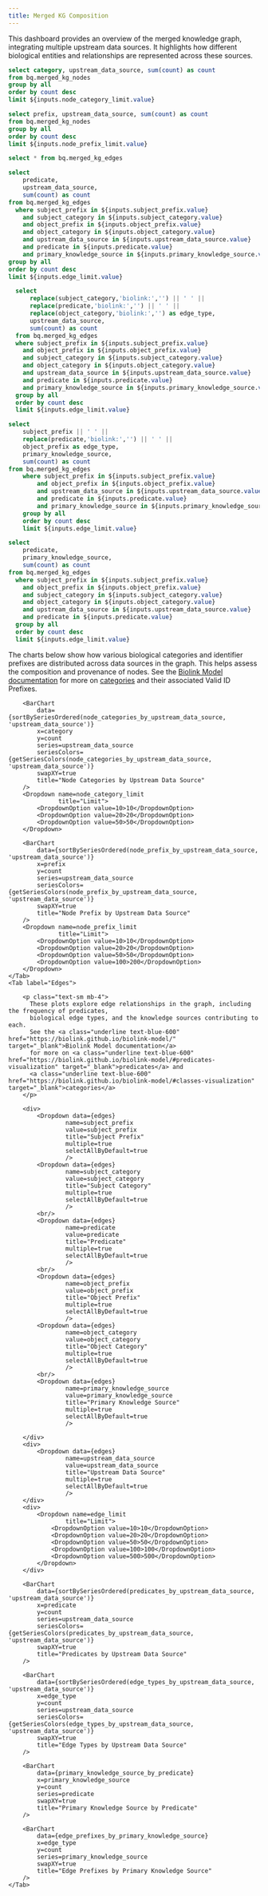 ```yaml
---
title: Merged KG Composition
---
```

<p class="text-md mt-2 mb-6">
  This dashboard provides an overview of the merged knowledge graph, integrating multiple upstream data sources.
  It highlights how different biological entities and relationships are represented across these sources.
</p>

<script context="module">
import { getSeriesColors, getOrderedColors } from '../_lib/colors';
  
  // function that uses the color ordering
  export function sortBySeriesOrdered(data, seriesColumn) {
    const uniqueSources = [...new Set(data.map(row => row[seriesColumn]))];
    const orderedColors = getOrderedColors(uniqueSources);
    
    // Create a mapping of source to its priority order
    const sourceOrder = {};
    uniqueSources.forEach((source, index) => {
      const aIndex = ['ec_medical', 'robokop', 'rtxkg2', 'disease_list', 'drug_list'].indexOf(source);
      sourceOrder[source] = aIndex !== -1 ? aIndex : 1000 + index; // Put unknown sources after known ones
    });
    
    // Sort the data based on the source order
    return data.sort((a, b) => {
      const aOrder = sourceOrder[a[seriesColumn]] || 9999;
      const bOrder = sourceOrder[b[seriesColumn]] || 9999;
      if (aOrder !== bOrder) return aOrder - bOrder;
      return a[seriesColumn].localeCompare(b[seriesColumn]);
    });
  }
</script>

<!-- Node Queries -->

```sql node_categories_by_upstream_data_source
select category, upstream_data_source, sum(count) as count 
from bq.merged_kg_nodes
group by all
order by count desc
limit ${inputs.node_category_limit.value}
```
```sql node_prefix_by_upstream_data_source
select prefix, upstream_data_source, sum(count) as count
from bq.merged_kg_nodes
group by all
order by count desc
limit ${inputs.node_prefix_limit.value}
```

<!-- Edge Queries -->

```sql edges
select * from bq.merged_kg_edges
```

```sql predicates_by_upstream_data_source
select 
    predicate,
    upstream_data_source,
    sum(count) as count
from bq.merged_kg_edges
  where subject_prefix in ${inputs.subject_prefix.value}
    and subject_category in ${inputs.subject_category.value}
    and object_prefix in ${inputs.object_prefix.value}
    and object_category in ${inputs.object_category.value}
    and upstream_data_source in ${inputs.upstream_data_source.value}
    and predicate in ${inputs.predicate.value}
    and primary_knowledge_source in ${inputs.primary_knowledge_source.value}
group by all
order by count desc
limit ${inputs.edge_limit.value}
```

```sql edge_types_by_upstream_data_source
  select 
      replace(subject_category,'biolink:','') || ' ' ||
      replace(predicate,'biolink:','') || ' ' || 
      replace(object_category,'biolink:','') as edge_type,
      upstream_data_source,
      sum(count) as count
  from bq.merged_kg_edges
  where subject_prefix in ${inputs.subject_prefix.value}
    and object_prefix in ${inputs.object_prefix.value}
    and subject_category in ${inputs.subject_category.value}
    and object_category in ${inputs.object_category.value}
    and upstream_data_source in ${inputs.upstream_data_source.value}
    and predicate in ${inputs.predicate.value}
    and primary_knowledge_source in ${inputs.primary_knowledge_source.value}
  group by all
  order by count desc
  limit ${inputs.edge_limit.value}  
```

```sql edge_prefixes_by_primary_knowledge_source
select 
    subject_prefix || ' ' ||
    replace(predicate,'biolink:','') || ' ' ||
    object_prefix as edge_type,
    primary_knowledge_source,
    sum(count) as count
from bq.merged_kg_edges
    where subject_prefix in ${inputs.subject_prefix.value}
        and object_prefix in ${inputs.object_prefix.value}
        and upstream_data_source in ${inputs.upstream_data_source.value}
        and predicate in ${inputs.predicate.value}
        and primary_knowledge_source in ${inputs.primary_knowledge_source.value}
    group by all
    order by count desc    
    limit ${inputs.edge_limit.value}  
```

```sql primary_knowledge_source_by_predicate
select 
    predicate,
    primary_knowledge_source,
    sum(count) as count
from bq.merged_kg_edges
  where subject_prefix in ${inputs.subject_prefix.value}
    and object_prefix in ${inputs.object_prefix.value}
    and subject_category in ${inputs.subject_category.value}
    and object_category in ${inputs.object_category.value}
    and upstream_data_source in ${inputs.upstream_data_source.value}
    and predicate in ${inputs.predicate.value}
  group by all
  order by count desc  
  limit ${inputs.edge_limit.value}  
```

<Tabs>
    <Tab label="Nodes">
        <p class="text-sm mb-4">
          The charts below show how various biological categories and identifier prefixes are distributed across data sources in the graph.
          This helps assess the composition and provenance of nodes.
          See the <a class="underline text-blue-600" href="https://biolink.github.io/biolink-model/" target="_blank">Biolink Model documentation</a> 
          for more on  <a class="underline text-blue-600" href="https://biolink.github.io/biolink-model/#classes-visualization" target="_blank">categories</a> and 
          their associated Valid ID Prefixes.
        </p>
        
        <BarChart 
            data={sortBySeriesOrdered(node_categories_by_upstream_data_source, 'upstream_data_source')}
            x=category
            y=count
            series=upstream_data_source
            seriesColors={getSeriesColors(node_categories_by_upstream_data_source, 'upstream_data_source')}
            swapXY=true    
            title="Node Categories by Upstream Data Source"
        />
        <Dropdown name=node_category_limit
                  title="Limit">
            <DropdownOption value=10>10</DropdownOption>
            <DropdownOption value=20>20</DropdownOption>
            <DropdownOption value=50>50</DropdownOption>
        </Dropdown> 
        
        <BarChart 
            data={sortBySeriesOrdered(node_prefix_by_upstream_data_source, 'upstream_data_source')}
            x=prefix
            y=count
            series=upstream_data_source
            seriesColors={getSeriesColors(node_prefix_by_upstream_data_source, 'upstream_data_source')}
            swapXY=true
            title="Node Prefix by Upstream Data Source"
        />
        <Dropdown name=node_prefix_limit
                  title="Limit">
            <DropdownOption value=10>10</DropdownOption>
            <DropdownOption value=20>20</DropdownOption>
            <DropdownOption value=50>50</DropdownOption>
            <DropdownOption value=100>200</DropdownOption>
        </Dropdown> 
    </Tab>
    <Tab label="Edges"> 
        
        <p class="text-sm mb-4">
          These plots explore edge relationships in the graph, including the frequency of predicates, 
          biological edge types, and the knowledge sources contributing to each. 
          See the <a class="underline text-blue-600" href="https://biolink.github.io/biolink-model/" target="_blank">Biolink Model documentation</a> 
          for more on <a class="underline text-blue-600" href="https://biolink.github.io/biolink-model/#predicates-visualization" target="_blank">predicates</a> and 
          <a class="underline text-blue-600" href="https://biolink.github.io/biolink-model/#classes-visualization" target="_blank">categories</a>
        </p>

        <div>
            <Dropdown data={edges}
                    name=subject_prefix
                    value=subject_prefix
                    title="Subject Prefix"
                    multiple=true
                    selectAllByDefault=true
                    />
            <Dropdown data={edges}
                    name=subject_category
                    value=subject_category
                    title="Subject Category"
                    multiple=true
                    selectAllByDefault=true
                    />
            <br/>
            <Dropdown data={edges}
                    name=predicate
                    value=predicate
                    title="Predicate"
                    multiple=true
                    selectAllByDefault=true
                    />
            <br/>
            <Dropdown data={edges}
                    name=object_prefix
                    value=object_prefix
                    title="Object Prefix"
                    multiple=true
                    selectAllByDefault=true
                    />
            <Dropdown data={edges}
                    name=object_category
                    value=object_category
                    title="Object Category"
                    multiple=true
                    selectAllByDefault=true
                    />
            <br/>
            <Dropdown data={edges}
                    name=primary_knowledge_source
                    value=primary_knowledge_source
                    title="Primary Knowledge Source"
                    multiple=true
                    selectAllByDefault=true
                    />

        </div>
        <div>
            <Dropdown data={edges}
                    name=upstream_data_source
                    value=upstream_data_source
                    title="Upstream Data Source"
                    multiple=true
                    selectAllByDefault=true
                    />
        </div>
        <div>
            <Dropdown name=edge_limit
                    title="Limit">
                <DropdownOption value=10>10</DropdownOption>
                <DropdownOption value=20>20</DropdownOption>
                <DropdownOption value=50>50</DropdownOption>
                <DropdownOption value=100>100</DropdownOption>
                <DropdownOption value=500>500</DropdownOption>
            </Dropdown> 
        </div>

        <BarChart 
            data={sortBySeriesOrdered(predicates_by_upstream_data_source, 'upstream_data_source')}
            x=predicate
            y=count
            series=upstream_data_source
            seriesColors={getSeriesColors(predicates_by_upstream_data_source, 'upstream_data_source')} 
            swapXY=true
            title="Predicates by Upstream Data Source"    
        />

        <BarChart 
            data={sortBySeriesOrdered(edge_types_by_upstream_data_source, 'upstream_data_source')}
            x=edge_type
            y=count 
            series=upstream_data_source
            seriesColors={getSeriesColors(edge_types_by_upstream_data_source, 'upstream_data_source')}
            swapXY=true
            title="Edge Types by Upstream Data Source"
        />

        <BarChart 
            data={primary_knowledge_source_by_predicate}
            x=primary_knowledge_source
            y=count
            series=predicate
            swapXY=true
            title="Primary Knowledge Source by Predicate"
        />

        <BarChart 
            data={edge_prefixes_by_primary_knowledge_source}
            x=edge_type
            y=count
            series=primary_knowledge_source
            swapXY=true
            title="Edge Prefixes by Primary Knowledge Source"
        />
    </Tab>
</Tabs>

